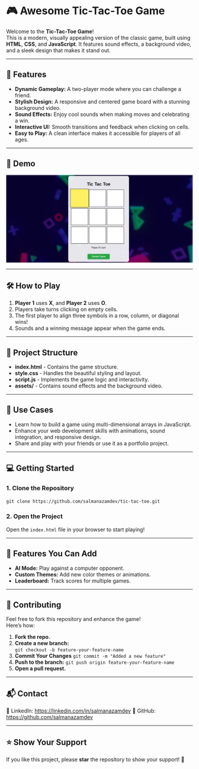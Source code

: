 # 🎮 Awesome Tic-Tac-Toe Game  

Welcome to the **Tic-Tac-Toe Game**!  
This is a modern, visually appealing version of the classic game, built using **HTML**, **CSS**, and **JavaScript**. It features sound effects, a background video, and a sleek design that makes it stand out.  

---

## 🚀 Features  

- **Dynamic Gameplay:** A two-player mode where you can challenge a friend.  
- **Stylish Design:** A responsive and centered game board with a stunning background video.  
- **Sound Effects:** Enjoy cool sounds when making moves and celebrating a win.  
- **Interactive UI:** Smooth transitions and feedback when clicking on cells.  
- **Easy to Play:** A clean interface makes it accessible for players of all ages.  

---

## 🎥 Demo  

![Game Screenshot](/assets/img1.PNG)   

---

## 🛠️ How to Play  

1. **Player 1** uses **X**, and **Player 2** uses **O**.  
2. Players take turns clicking on empty cells.  
3. The first player to align three symbols in a row, column, or diagonal wins!  
4. Sounds and a winning message appear when the game ends.  

---

## 📂 Project Structure  

- **index.html** - Contains the game structure.  
- **style.css** - Handles the beautiful styling and layout.  
- **script.js** - Implements the game logic and interactivity.  
- **assets/** - Contains sound effects and the background video.  

---

## 🎯 Use Cases  

- Learn how to build a game using multi-dimensional arrays in JavaScript.  
- Enhance your web development skills with animations, sound integration, and responsive design.  
- Share and play with your friends or use it as a portfolio project.  

---

## 💻 Getting Started  

### 1. Clone the Repository  
`git clone https://github.com/salmanazamdev/tic-tac-toe.git`

### 2. Open the Project  
Open the `index.html` file in your browser to start playing!  

---

## 🤩 Features You Can Add  

- **AI Mode:** Play against a computer opponent.  
- **Custom Themes:** Add new color themes or animations.  
- **Leaderboard:** Track scores for multiple games.  

---

## 🙌 Contributing  

Feel free to fork this repository and enhance the game!  
Here’s how:  

1. **Fork the repo.**  
2. **Create a new branch:**  
   `git checkout -b feature-your-feature-name`  
3. **Commit Your Changes**
   `git commit -m "Added a new feature" `
4. **Push to the branch:**
   `git push origin feature-your-feature-name`
5. **Open a pull request.**

---

## 📬 Contact
📧 LinkedIn: https://linkedin.com/in/salmanazamdev
🔗 GitHub: https://github.com/salmanazamdev

---

## ⭐ Show Your Support
If you like this project, please **star** the repository to show your support! 🎉


